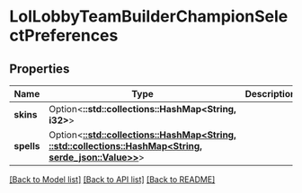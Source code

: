 # LolLobbyTeamBuilderChampionSelectPreferences

## Properties

Name | Type | Description | Notes
------------ | ------------- | ------------- | -------------
**skins** | Option<**::std::collections::HashMap<String, i32>**> |  | [optional]
**spells** | Option<[**::std::collections::HashMap<String, ::std::collections::HashMap<String, serde_json::Value>>**](map.md)> |  | [optional]

[[Back to Model list]](../README.md#documentation-for-models) [[Back to API list]](../README.md#documentation-for-api-endpoints) [[Back to README]](../README.md)


